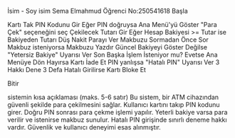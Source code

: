 İsim - Soy isim Sema Elmahmud 
Öğrenci No:250541618
Başla

Kartı Tak
PIN Kodunu Gir
Eğer PIN doğruysa
    Ana Menü'yü Göster
    "Para Çek" seçeneğini seç
    Çekilecek Tutarı Gir
    Eğer Hesap Bakiyesi >= Tutar ise
        Bakiyeden Tutarı Düş
        Nakit Parayı Ver
        Makbuzu Sormadan Önce Sor
        Makbuz isteniyorsa Makbuzu Yazdır
        Güncel Bakiyeyi Göster
    Değilse
        "Yetersiz Bakiye" Uyarısı Ver
    Son
    Başka İşlem İsteniyor mu?
    Evetse Ana Menüye Dön
    Hayırsa Kartı İade Et
PIN yanlışsa
    "Hatalı PIN" Uyarısı Ver
    3 Hakkı Dene
    3 Defa Hatalı Girilirse Kartı Bloke Et

Bitir

sistemin kısa açıklaması (maks. 5-6 satır)
Bu sistem, bir ATM cihazından güvenli şekilde para çekilmesini sağlar. Kullanıcı kartını takıp PIN kodunu girer. Doğru PIN sonrası para çekme işlemi yapılır. Yeterli bakiye varsa para verilir ve istenirse makbuz sunulur. Hatalı PIN girişinde sınırlı deneme hakkı vardır. Güvenlik ve kullanıcı deneyimi esas alınmıştır.
